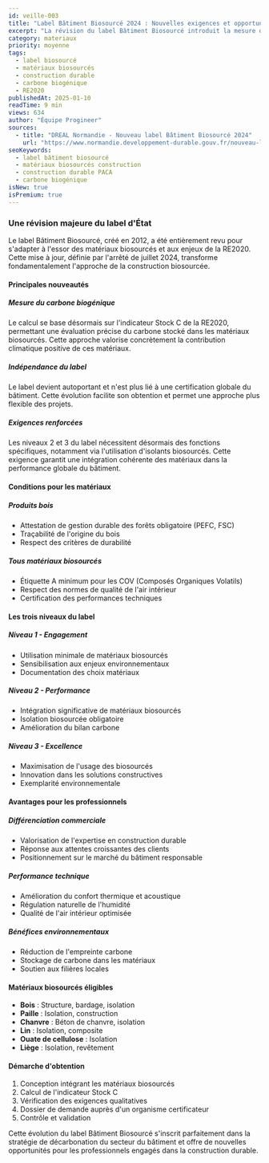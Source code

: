 ```yaml
---
id: veille-003
title: "Label Bâtiment Biosourcé 2024 : Nouvelles exigences et opportunités"
excerpt: "La révision du label Bâtiment Biosourcé introduit la mesure du carbone biogénique et renforce les exigences. Découvrez les nouvelles conditions et les avantages pour vos projets de construction durable."
category: materiaux
priority: moyenne
tags:
  - label biosourcé
  - matériaux biosourcés
  - construction durable
  - carbone biogénique
  - RE2020
publishedAt: 2025-01-10
readTime: 9 min
views: 634
author: "Équipe Progineer"
sources:
  - title: "DREAL Normandie - Nouveau label Bâtiment Biosourcé 2024"
    url: "https://www.normandie.developpement-durable.gouv.fr/nouveau-label-batiment-biosource-2024-applicable-a-a5926.html"
seoKeywords:
  - label bâtiment biosourcé
  - matériaux biosourcés construction
  - construction durable PACA
  - carbone biogénique
isNew: true
isPremium: true
---
```

<h3>Une révision majeure du label d'État</h3>
<p>Le label Bâtiment Biosourcé, créé en 2012, a été entièrement revu pour s'adapter à l'essor des matériaux biosourcés et aux enjeux de la RE2020. Cette mise à jour, définie par l'arrêté de juillet 2024, transforme fondamentalement l'approche de la construction biosourcée.</p>

<h4>Principales nouveautés</h4>

<h5>Mesure du carbone biogénique</h5>
<p>Le calcul se base désormais sur l'indicateur Stock C de la RE2020, permettant une évaluation précise du carbone stocké dans les matériaux biosourcés. Cette approche valorise concrètement la contribution climatique positive de ces matériaux.</p>

<h5>Indépendance du label</h5>
<p>Le label devient autoportant et n'est plus lié à une certification globale du bâtiment. Cette évolution facilite son obtention et permet une approche plus flexible des projets.</p>

<h5>Exigences renforcées</h5>
<p>Les niveaux 2 et 3 du label nécessitent désormais des fonctions spécifiques, notamment via l'utilisation d'isolants biosourcés. Cette exigence garantit une intégration cohérente des matériaux dans la performance globale du bâtiment.</p>

<h4>Conditions pour les matériaux</h4>

<h5>Produits bois</h5>
<ul>
  <li>Attestation de gestion durable des forêts obligatoire (PEFC, FSC)</li>
  <li>Traçabilité de l'origine du bois</li>
  <li>Respect des critères de durabilité</li>
</ul>

<h5>Tous matériaux biosourcés</h5>
<ul>
  <li>Étiquette A minimum pour les COV (Composés Organiques Volatils)</li>
  <li>Respect des normes de qualité de l'air intérieur</li>
  <li>Certification des performances techniques</li>
</ul>

<h4>Les trois niveaux du label</h4>

<h5>Niveau 1 - Engagement</h5>
<ul>
  <li>Utilisation minimale de matériaux biosourcés</li>
  <li>Sensibilisation aux enjeux environnementaux</li>
  <li>Documentation des choix matériaux</li>
</ul>

<h5>Niveau 2 - Performance</h5>
<ul>
  <li>Intégration significative de matériaux biosourcés</li>
  <li>Isolation biosourcée obligatoire</li>
  <li>Amélioration du bilan carbone</li>
</ul>

<h5>Niveau 3 - Excellence</h5>
<ul>
  <li>Maximisation de l'usage des biosourcés</li>
  <li>Innovation dans les solutions constructives</li>
  <li>Exemplarité environnementale</li>
</ul>

<h4>Avantages pour les professionnels</h4>

<h5>Différenciation commerciale</h5>
<ul>
  <li>Valorisation de l'expertise en construction durable</li>
  <li>Réponse aux attentes croissantes des clients</li>
  <li>Positionnement sur le marché du bâtiment responsable</li>
</ul>

<h5>Performance technique</h5>
<ul>
  <li>Amélioration du confort thermique et acoustique</li>
  <li>Régulation naturelle de l'humidité</li>
  <li>Qualité de l'air intérieur optimisée</li>
</ul>

<h5>Bénéfices environnementaux</h5>
<ul>
  <li>Réduction de l'empreinte carbone</li>
  <li>Stockage de carbone dans les matériaux</li>
  <li>Soutien aux filières locales</li>
</ul>

<h4>Matériaux biosourcés éligibles</h4>
<ul>
  <li><strong>Bois</strong> : Structure, bardage, isolation</li>
  <li><strong>Paille</strong> : Isolation, construction</li>
  <li><strong>Chanvre</strong> : Béton de chanvre, isolation</li>
  <li><strong>Lin</strong> : Isolation, composite</li>
  <li><strong>Ouate de cellulose</strong> : Isolation</li>
  <li><strong>Liège</strong> : Isolation, revêtement</li>
</ul>

<h4>Démarche d'obtention</h4>
<ol>
  <li>Conception intégrant les matériaux biosourcés</li>
  <li>Calcul de l'indicateur Stock C</li>
  <li>Vérification des exigences qualitatives</li>
  <li>Dossier de demande auprès d'un organisme certificateur</li>
  <li>Contrôle et validation</li>
</ol>

<p>Cette évolution du label Bâtiment Biosourcé s'inscrit parfaitement dans la stratégie de décarbonation du secteur du bâtiment et offre de nouvelles opportunités pour les professionnels engagés dans la construction durable.</p> 
